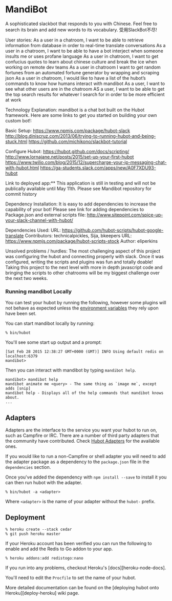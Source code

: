 # MandiBot
A sophisticated slackbot that responds to you with Chinese. Feel free to search its brain and add new words to its vocabulary. 受用SlackBot不尽!


User stories:
As a user in a chatroom, I want to be able to retrieve information from database in order to real-time translate conversations
As a user in a chatroom, I want to be able to have a bot interject when someone insults me or uses profane language
As a user in chatroom, I want to get confucius quotes to learn about chinese culture and break the ice when working on remote dev teams
As a user in chatroom I want to get random fortunes from an automated fortune generator by wrapping and scraping json
As a user in chatroom, I would like to have a list of the hubot’s commands to know how humans interact with mandibot
As a user, I want to see what other users are in the chatroom
AS a user, I want to be able to get the top search results for whatever I search for in order to be more efficient at work

Technology Explanation: mandibot is a chat bot built on the Hubot framework. Here are some links to get you started on building your own custom bot!:

Basic Setup:
https://www.npmjs.com/package/hubot-slack
http://blog.diniscruz.com/2013/06/trying-to-running-hubot-and-being-stuck.html
https://github.com/michikono/slackbot-tutorial

Configure Hubot:
https://hubot.github.com/docs/scripting/
http://www.lornajane.net/posts/2015/set-up-your-first-hubot
https://www.twilio.com/blog/2015/12/supercharge-your-ip-messaging-chat-with-hubot.html
https://ga-students.slack.com/apps/new/A0F7XDU93-hubot

Link to deployed app:** This application is still in testing and will not be publically available until May 11th. Please see Mandibot repository for commit history

Dependency Installation: It is easy to add dependencies to increase the capability of your bot! Please see link for adding dependencies to Package.json and external scripts file:
http://www.sitepoint.com/spice-up-your-slack-channel-with-hubot/

Dependencies Used:
URL: https://github.com/hubot-scripts/hubot-google-translate            Contributors: technicalpickles, Sija, bkeepers
URL: https://www.npmjs.com/package/hubot-scripts-stock                  Author: eliperkins

Unsolved problems / hurdles:
The most challenging aspect of this project was configuring the hubot and connecting properly with slack. Once it was configured, writing the scripts and plugins was fun and totally doable! Taking this project to the next level with more in depth javascript code and bringing the scripts to other chatrooms will be my biggest challenge over the next two weeks.

### Running mandibot Locally

You can test your hubot by running the following, however some plugins will not
behave as expected unless the [environment variables](#configuration) they rely
upon have been set.

You can start mandibot locally by running:

    % bin/hubot

You'll see some start up output and a prompt:

    [Sat Feb 28 2015 12:38:27 GMT+0000 (GMT)] INFO Using default redis on localhost:6379
    mandibot>

Then you can interact with mandibot by typing `mandibot help`.

    mandibot> mandibot help
    mandibot animate me <query> - The same thing as `image me`, except adds [snip]
    mandibot help - Displays all of the help commands that mandibot knows about.
    ...

## Adapters

Adapters are the interface to the service you want your hubot to run on, such
as Campfire or IRC. There are a number of third party adapters that the
community have contributed. Check [Hubot Adapters][hubot-adapters] for the
available ones.

If you would like to run a non-Campfire or shell adapter you will need to add
the adapter package as a dependency to the `package.json` file in the
`dependencies` section.

Once you've added the dependency with `npm install --save` to install it you
can then run hubot with the adapter.

    % bin/hubot -a <adapter>

Where `<adapter>` is the name of your adapter without the `hubot-` prefix.

[hubot-adapters]: https://github.com/github/hubot/blob/master/docs/adapters.md

## Deployment

    % heroku create --stack cedar
    % git push heroku master

If your Heroku account has been verified you can run the following to enable
and add the Redis to Go addon to your app.

    % heroku addons:add redistogo:nano

If you run into any problems, checkout Heroku's [docs][heroku-node-docs].

You'll need to edit the `Procfile` to set the name of your hubot.

More detailed documentation can be found on the [deploying hubot onto
Heroku][deploy-heroku] wiki page.

